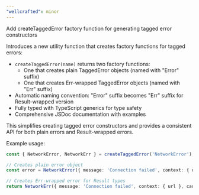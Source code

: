 ```yaml
---
"wellcrafted": minor
---
```


Add createTaggedError factory function for generating tagged error constructors

Introduces a new utility function that creates factory functions for tagged errors:

- `createTaggedError(name)` returns two factory functions:
  - One that creates plain TaggedError objects (named with "Error" suffix)
  - One that creates Err-wrapped TaggedError objects (named with "Err" suffix)
- Automatic naming convention: "Error" suffix becomes "Err" suffix for Result-wrapped version
- Fully typed with TypeScript generics for type safety
- Comprehensive JSDoc documentation with examples

This simplifies creating tagged error constructors and provides a consistent API for both plain errors and Result-wrapped errors.

Example usage:
```typescript
const { NetworkError, NetworkErr } = createTaggedError('NetworkError');

// Creates plain error object
const error = NetworkError({ message: 'Connection failed', context: { url }, cause: undefined });

// Creates Err-wrapped error for Result types
return NetworkErr({ message: 'Connection failed', context: { url }, cause: undefined });
```